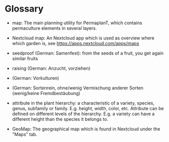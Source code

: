 # Glossary

- map:
  The main planning utility for PermaplanT, which contains permaculture elements in several layers.
- Nextcloud map:
  An Nextcloud app which is used as overview where which garden is, see https://apps.nextcloud.com/apps/maps
- seedproof (German: Samenfest):
  from the seeds of a fruit, you get again similar fruits
- raising (German: Anzucht, vorziehen)
- (German: Vorkulturen)
- (German: Sortenrein, ohne/wenig Vermischung anderer Sorten (wenig/keine Fremdbestäubung)
- attribute in the plant hierarchy: a characteristic of a variety, species, genus, subfamily or family. E.g. height, width, color, etc. Attribute can be defined on different levels of the hierarchy. E.g. a variety can have a different height than the species it belongs to.

- GeoMap:
  The geographical map which is found in Nextcloud under the "Maps" tab.
